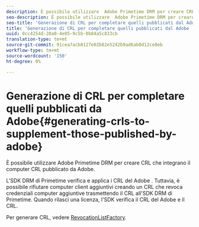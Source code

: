 ```yaml
---
description: È possibile utilizzare  Adobe Primetime DRM per creare CRL che integrano il computer CRL pubblicato da  Adobe.
seo-description: È possibile utilizzare  Adobe Primetime DRM per creare CRL che integrano il computer CRL pubblicato da  Adobe.
seo-title: 'Generazione di CRL per completare quelli pubblicati dal Adobe '
title: 'Generazione di CRL per completare quelli pubblicati dal Adobe '
uuid: 0cc4254d-20a0-4e05-9c5b-0b84a5c833cb
translation-type: tm+mt
source-git-commit: 91cea7acb8127e02b82e5242b9ad6ab0d12ce0eb
workflow-type: tm+mt
source-wordcount: '150'
ht-degree: 0%

---
```



# Generazione di CRL per completare quelli pubblicati da  Adobe{#generating-crls-to-supplement-those-published-by-adobe}

È possibile utilizzare  Adobe Primetime DRM per creare CRL che integrano il computer CRL pubblicato da  Adobe.

L&#39;SDK DRM di Primetime verifica e applica i CRL del Adobe . Tuttavia, è possibile rifiutare computer client aggiuntivi creando un CRL che revoca credenziali computer aggiuntive trasmettendo il CRL all&#39;SDK DRM di Primetime. Quando rilasci una licenza, l&#39;SDK verifica il CRL del Adobe  e il CRL.

Per generare CRL, vedere [RevocationListFactory](https://help.adobe.com/en_US/primetime/api/drm-apis/server/javadocs-flashaccess-pro/com/adobe/flashaccess/sdk/revocation/RevocationListFactory.html).
